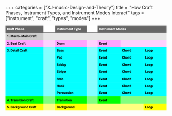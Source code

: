 +++
categories = ["XJ-music-Design-and-Theory"]
title = "How Craft Phases, Instrument Types, and Instrument Modes Interact"
tags = ["instrument", "craft", "types", "modes"]
+++


![Crafting Table](CraftPhases-InstrumentTypes-AvailableModes.png)


